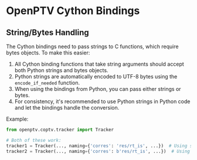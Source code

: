# OpenPTV Cython Bindings

## String/Bytes Handling

The Cython bindings need to pass strings to C functions, which require bytes objects. To make this easier:

1. All Cython binding functions that take string arguments should accept both Python strings and bytes objects.
2. Python strings are automatically encoded to UTF-8 bytes using the `encode_if_needed` function.
3. When using the bindings from Python, you can pass either strings or bytes.
4. For consistency, it's recommended to use Python strings in Python code and let the bindings handle the conversion.

Example:

```python
from openptv.coptv.tracker import Tracker

# Both of these work:
tracker1 = Tracker(..., naming={'corres': 'res/rt_is', ...})  # Using strings
tracker2 = Tracker(..., naming={'corres': b'res/rt_is', ...})  # Using bytes
```